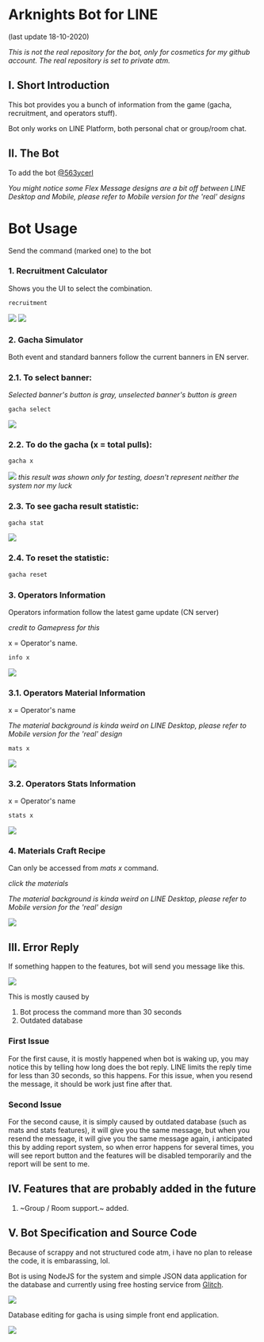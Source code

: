 # Arknights Bot for LINE
(last update 18-10-2020)

*This is not the real repository for the bot, only for cosmetics for my github account. The real repository is set to private atm.*

## I. Short Introduction
This bot provides you a bunch of information from the game (gacha, recruitment, and operators stuff).

Bot only works on LINE Platform, both personal chat or group/room chat.

## II. The Bot
To add the bot [@563ycerl](https://line.me/R/ti/p/@563ycerl)

*You might notice some Flex Message designs are a bit off between LINE Desktop and Mobile, please refer to Mobile version for the 'real' designs*

# Bot Usage
Send the command (marked one) to the bot


### 1. Recruitment Calculator
Shows you the UI to select the combination.
```sh
recruitment
```
![](https://cdn.glitch.com/2b183aba-b05a-49d5-a693-0660debb54c6%2Frecruitment%20ui.png?v=1602988225924)
![](https://cdn.glitch.com/2b183aba-b05a-49d5-a693-0660debb54c6%2Frecruitment%20info.png?v=1602988225924)
### 2. Gacha Simulator
Both event and standard banners follow the current banners in EN server.
### 2.1. To select banner:
*Selected banner's button is gray, unselected banner's button is green*
```sh
gacha select
```
![](https://cdn.glitch.com/2b183aba-b05a-49d5-a693-0660debb54c6%2Fgacha%20select.png?v=1602988391923)
### 2.2. To do the gacha (x = total pulls):
```sh
gacha x
```
![](https://cdn.glitch.com/2b183aba-b05a-49d5-a693-0660debb54c6%2Fgacha.png?v=1602988391654)
*this result was shown only for testing, doesn't represent neither the system nor my luck*

### 2.3. To see gacha result statistic:
```sh
gacha stat
```
![](https://cdn.glitch.com/2b183aba-b05a-49d5-a693-0660debb54c6%2Fgacha%20stat.png?v=1602988390869)
### 2.4. To reset the statistic:
```sh
gacha reset
```
### 3. Operators Information
Operators information follow the latest game update (CN server)

*credit to Gamepress for this*

x = Operator's name.
```sh
info x
```
![](https://cdn.glitch.com/2b183aba-b05a-49d5-a693-0660debb54c6%2F832319.jpg?v=1602991181436)
### 3.1. Operators Material Information
x = Operator's name

*The material background is kinda weird on LINE Desktop, please refer to Mobile version for the 'real' design*
```sh
mats x
```
![](https://cdn.glitch.com/2b183aba-b05a-49d5-a693-0660debb54c6%2Fmats.png?v=1602990117363)
### 3.2. Operators Stats Information
x = Operator's name
```sh
stats x
```
![](https://cdn.glitch.com/2b183aba-b05a-49d5-a693-0660debb54c6%2Fstats.png?v=1602990117412)
### 4. Materials Craft Recipe
Can only be accessed from *mats x* command.

*click the materials*

*The material background is kinda weird on LINE Desktop, please refer to Mobile version for the 'real' design*

![](https://cdn.glitch.com/2b183aba-b05a-49d5-a693-0660debb54c6%2Fmats.gif?v=1603075298547)


## III. Error Reply
If something happen to the features, bot will send you message like this.

![](https://image.prntscr.com/image/KKHdRa-xSuCLOqjXzcD6qg.png)

This is mostly caused by
1. Bot process the command more than 30 seconds
2. Outdated database

### First Issue
For the first cause, it is mostly happened when bot is waking up, you may notice this by telling how long does the bot reply.
LINE limits the reply time for less than 30 seconds, so this happens. For this issue, when you resend the message, it should be work just fine after that.

### Second Issue
For the second cause, it is simply caused by outdated database (such as mats and stats features), it will give you the same message, 
but when you resend the message, it will give you the same message again, i anticipated this by adding report system, so when error happens for several times,
you will see report button and the features will be disabled temporarily and the report will be sent to me.

## IV. Features that are probably added in the future
1. ~Group / Room support.~ added.

## V. Bot Specification and Source Code
Because of scrappy and not structured code atm, i have no plan to release the code, it is embarassing, lol.

Bot is using NodeJS for the system and simple JSON data application for the database and currently using free hosting service from [Glitch](https://glitch.com).

![](https://image.prntscr.com/image/JG9UOTz1RaK0F1tESk2uag.png)

Database editing for gacha is using simple front end application.

![](https://image.prntscr.com/image/--jGuyFtRmeeNrPSsE26vg.png)
